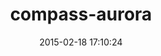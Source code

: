 ---
layout: post
title:  "compass-aurora"
repo:   "snugug/aurora"
date:   2015-02-18 17:10:24
gemurl: http://drupal.org/project/aurora
---